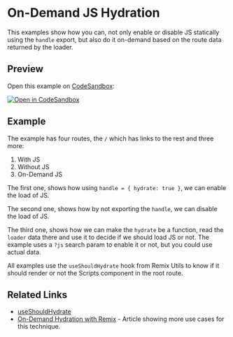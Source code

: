 # On-Demand JS Hydration

This examples show how you can, not only enable or disable JS statically using the `handle` export, but also do it on-demand based on the route data returned by the loader.

## Preview

Open this example on [CodeSandbox](https://codesandbox.com):

[![Open in CodeSandbox](https://codesandbox.io/static/img/play-codesandbox.svg)](https://codesandbox.io/s/github/remix-run/examples/tree/main/on-demand-hydration)

## Example

The example has four routes, the `/` which has links to the rest and three more:

1. With JS
2. Without JS
3. On-Demand JS

The first one, shows how using `handle = { hydrate: true }`, we can enable the load of JS.

The second one, shows how by not exporting the `handle`, we can disable the load of JS.

The third one, shows how we can make the `hydrate` be a function, read the `loader` data there and use it to decide if we should load JS or not. The example uses a `?js` search param to enable it or not, but you could use actual data.

All examples use the `useShouldHydrate` hook from Remix Utils to know if it should render or not the Scripts component in the root route.

## Related Links

- [useShouldHydrate](https://github.com/sergiodxa/remix-utils#useshouldhydrate)
- [On-Demand Hydration with Remix](https://sergiodxa.com/articles/on-demand-hydration-in-remix) - Article showing more use cases for this technique.
